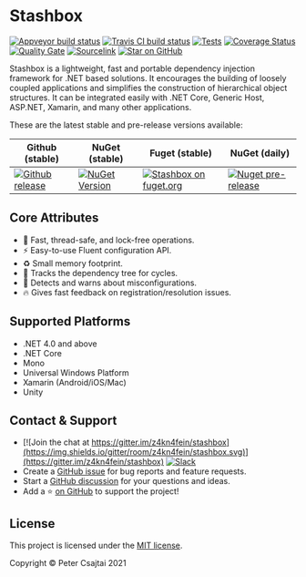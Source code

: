 # Stashbox

[![Appveyor build status](https://img.shields.io/appveyor/ci/pcsajtai/stashbox/master.svg?label=appveyor)](https://ci.appveyor.com/project/pcsajtai/stashbox/branch/master) [![Travis CI build status](https://img.shields.io/travis/com/z4kn4fein/stashbox/master.svg?label=travis)](https://app.travis-ci.com/github/z4kn4fein/stashbox) [![Tests](https://img.shields.io/appveyor/tests/pcsajtai/stashbox-0vuru/master.svg)](https://ci.appveyor.com/project/pcsajtai/stashbox-0vuru/build/tests) [![Coverage Status](https://img.shields.io/codecov/c/github/z4kn4fein/stashbox.svg)](https://codecov.io/gh/z4kn4fein/stashbox) [![Quality Gate](https://sonarcloud.io/api/project_badges/measure?project=stashbox&metric=alert_status)](https://sonarcloud.io/dashboard?id=stashbox) [![Sourcelink](https://img.shields.io/badge/sourcelink-enabled-brightgreen.svg)](https://github.com/dotnet/sourcelink) [![Star on GitHub](https://img.shields.io/github/stars/z4kn4fein/stashbox.svg?style=social)](https://github.com/z4kn4fein/stashbox)

Stashbox is a lightweight, fast and portable dependency injection framework for .NET based solutions. It encourages the building of loosely coupled applications and simplifies the construction of hierarchical object structures. It can be integrated easily with .NET Core, Generic Host, ASP.NET, Xamarin, and many other applications.

These are the latest stable and pre-release versions available:

Github (stable) | NuGet (stable) | Fuget (stable) | NuGet (daily)
--- | --- | --- | ---
[![Github release](https://img.shields.io/github/release/z4kn4fein/stashbox.svg)](https://github.com/z4kn4fein/stashbox/releases) | [![NuGet Version](https://buildstats.info/nuget/Stashbox)](https://www.nuget.org/packages/Stashbox/) | [![Stashbox on fuget.org](https://www.fuget.org/packages/Stashbox/badge.svg?v=3.6.4)](https://www.fuget.org/packages/Stashbox) | [![Nuget pre-release](https://img.shields.io/nuget/vpre/Stashbox)](https://www.nuget.org/packages/Stashbox/)

## Core Attributes
 - 🚀 Fast, thread-safe, and lock-free operations.
 - ⚡️ Easy-to-use Fluent configuration API.
 - ♻️ Small memory footprint.
 - 🔄 Tracks the dependency tree for cycles. 
 - 🚨 Detects and warns about misconfigurations.
 - 🔥 Gives fast feedback on registration/resolution issues.

## Supported Platforms
 - .NET 4.0 and above
 - .NET Core
 - Mono
 - Universal Windows Platform
 - Xamarin (Android/iOS/Mac)
 - Unity

## Contact & Support
- [![Join the chat at https://gitter.im/z4kn4fein/stashbox](https://img.shields.io/gitter/room/z4kn4fein/stashbox.svg)](https://gitter.im/z4kn4fein/stashbox) [![Slack](https://img.shields.io/badge/chat-on%20slack-orange.svg?style=flat)](https://3vj.short.gy/stashbox-slack)
- Create a [GitHub issue](https://github.com/z4kn4fein/stashbox/issues) for bug reports and feature requests.
- Start a [GitHub discussion](https://github.com/z4kn4fein/stashbox/discussions) for your questions and ideas.
- Add a ⭐️ [on GitHub](https://github.com/z4kn4fein/stashbox) to support the project!

## License
This project is licensed under the [MIT license](https://github.com/z4kn4fein/stashbox/blob/master/LICENSE).

Copyright © Peter Csajtai 2021